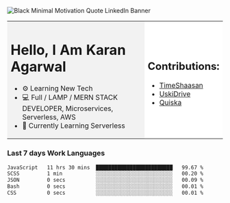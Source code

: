 <!-- ![20230107_223458 (1)-01](https://user-images.githubusercontent.com/85556603/212357966-4002f7aa-471b-4b3c-923d-f2b0d543cad5.jpeg) -->

![Black Minimal Motivation Quote LinkedIn Banner](https://github.com/KKA-0/KKA-0/assets/85556603/9f91eebb-d624-46aa-95a9-936d4ae8eaa6)



<table>
  <tr>
    <td style="width: 70%; background-color: #f2f2f2;">
      <h1>Hello, I Am Karan Agarwal</h1>
      <ul>
        <li>⚙ Learning New Tech</li>
        <li>💻 Full / LAMP / MERN STACK DEVELOPER, Microservices, Serverless, AWS</li>
        <li>🙌 Currently Learning Serverless</li>  
      </ul>
    </td>
    <td style="width: 30%; background-color: #ffffff;">
      <h2>Contributions:</h2>
      <ul>
        <li><a href="https://github.com/KKA-0/TimeShaasan">TimeShaasan</a></li>
        <li><a href="https://github.com/KKA-0/Uski-Drive.git">UskiDrive</a></li>
        <li><a href="https://github.com/KKA-0/Quiska">Quiska</a></li>
<!--          <li><a href="https://agarwal-handloom.web.app/">Ecommerce Website</a></li> -->
<!--          <li><a href="https://github.com/Linkin143/SpeedX">SpeedX</a></li> -->
      </ul>
    </td>
  </tr>
</table>



<h3>Last 7 days Work Languages </h3> 
     
<!--START_SECTION:waka-->

```txt
JavaScript   11 hrs 30 mins  █████████████████████████   99.67 %
SCSS         1 min           ░░░░░░░░░░░░░░░░░░░░░░░░░   00.20 %
JSON         0 secs          ░░░░░░░░░░░░░░░░░░░░░░░░░   00.09 %
Bash         0 secs          ░░░░░░░░░░░░░░░░░░░░░░░░░   00.01 %
CSS          0 secs          ░░░░░░░░░░░░░░░░░░░░░░░░░   00.01 %
```

<!--END_SECTION:waka-->
